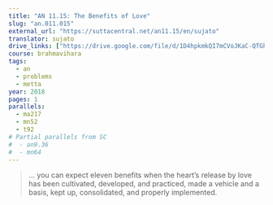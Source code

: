 ```yaml
---
title: "AN 11.15: The Benefits of Love"
slug: "an.011.015"
external_url: "https://suttacentral.net/an11.15/en/sujato"
translator: sujato
drive_links: ["https://drive.google.com/file/d/1D4hpkmkQI7mCVoJKaC-QTGhOdB-YdTKF/view?usp=drivesdk"]
course: brahmavihara
tags:
  - an
  - problems
  - metta
year: 2018
pages: 1
parallels:
  - ma217
  - mn52
  - t92
# Partial parallels from SC
#  - an9.36
#  - mn64
---
```


> … you can expect eleven benefits when the heart’s release by love has been cultivated, developed, and practiced, made a vehicle and a basis, kept up, consolidated, and properly implemented.
